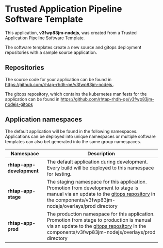 # Trusted Application Pipeline Software Template

This application, **v3fwp83jm-nodejs**, was created from a Trusted Application Pipeline Software Template.

The software templates create a new source and gitops deployment repositories with a sample source application. 

## Repositories

The source code for your application can be found in [https://github.com/rhtap-rhdh-qe/v3fwp83jm-nodejs ](https://github.com/rhtap-rhdh-qe/v3fwp83jm-nodejs ).
 
The gitops repository, which contains the kubernetes manifests for the application can be found in 
[https://github.com/rhtap-rhdh-qe/v3fwp83jm-nodejs-gitops ](https://github.com/rhtap-rhdh-qe/v3fwp83jm-nodejs-gitops ) 

## Application namespaces 

The default application will be found in the following namespaces. Applications can be deployed into unique namespaces or multiple software templates can also bet generated into the same group namespaces.  

|  Namespace   |  Description   |  
| -------- | -------- |   
| **rhtap-app-development** | The default application during development. Every build will be deployed to this namespace for testing. | 
| **rhtap-app-stage** | The staging namespace for this application. Promotion from development to stage is manual via an update to the [gitops repository](https://github.com/rhtap-rhdh-qe/v3fwp83jm-nodejs-gitops ) in the components/v3fwp83jm-nodejs/overlays/prod directory |  
| **rhtap-app-prod** | The production namespace for this application. Promotion from stage to production is manual via an update to the [gitops repository](https://github.com/rhtap-rhdh-qe/v3fwp83jm-nodejs-gitops ) in the components/v3fwp83jm-nodejs/overlays/prod directory | 